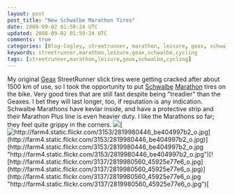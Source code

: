 ```yaml
---           
layout: post
post_title: "New Schwalbe Marathon Tires"
date: 2008-09-02 01:59:24 UTC
updated: 2008-09-02 01:59:24 UTC
comments: true
categories: [Blog-Cogley, streetrunner, marathon, leisure, geax, schwalbe, cycling]
keywords: streetrunner,marathon,leisure,geax,schwalbe,cycling
tags: [streetrunner,marathon,leisure,geax,schwalbe,cycling]
---
```

 
My original [Geax](http://www.geax.com/) StreetRunner slick tires were getting cracked after about 1500 km of use, so I took the opportunity to put [Schwalbe](http://www.schwalbe.de/gbl/en/homepage/index.php5?flash=1&ID_Land=38&ID_Sprache=2&ID_Seite=126&tn_mainPoint=&tn_subPoint=) [Marathon](http://www.schwalbe.de/gbl/en/bicycle/on_tour/produktgruppe/produkt/index.php5?flash=1&ID_Produktgruppe=21&ID_Produkt=58&ID_Land=38&ID_Sprache=2&ID_Einsatzbereich=2&tn_mainPoint=Fahrrad&tn_subPoint=On%20Tour) tires on the bike. Very good tires that are still fast despite being "treadier" than the Geaxes. I bet they will last longer, too, if reputation is any indication. Schwalbe Marathons have kevlar inside, and have a protective strip and their Marathon Plus line is even heavier duty. I like the Marathons so far; they feel quite grippy in the corners. [  <img class="right" src="http://farm4.static.flickr.com/3047/2819135659_b7666c4912_o.jpg" />](http://farm4.static.flickr.com/3047/2819135659_b7666c4912_o.jpg "http://farm4.static.flickr.com/3047/2819135659_b7666c4912_o.jpg")[  ![http://farm4.static.flickr.com/3153/2819980446_be404997b2_o.jpg](http://farm4.static.flickr.com/3153/2819980446_be404997b2_o.jpg)](http://farm4.static.flickr.com/3153/2819980446_be404997b2_o.jpg "http://farm4.static.flickr.com/3153/2819980446_be404997b2_o.jpg")[![http://farm4.static.flickr.com/3137/2819980560_45925e77e6_o.jpg](http://farm4.static.flickr.com/3137/2819980560_45925e77e6_o.jpg)](http://farm4.static.flickr.com/3137/2819980560_45925e77e6_o.jpg "http://farm4.static.flickr.com/3137/2819980560_45925e77e6_o.jpg")[ ](http://farm4.static.flickr.com/3137/2819980560_45925e77e6_o.jpg "http://farm4.static.flickr.com/3137/2819980560_45925e77e6_o.jpg")